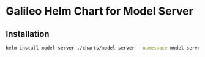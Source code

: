 # Galileo Helm Chart for Model Server

## Installation

```bash
helm install model-server ./charts/model-server --namespace model-server --create-namespace
```
